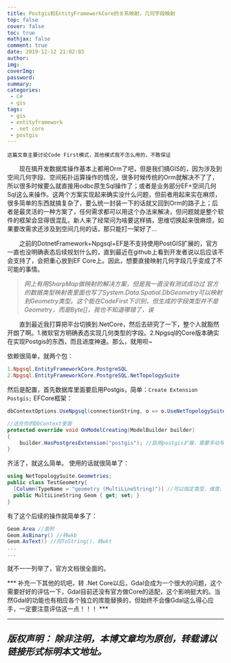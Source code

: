 ```yaml
---
title: Postgis和EntityFrameworkCore的关系映射，几何字段映射
top: false
cover: false
toc: true
mathjax: false
comment: true
date: 2019-12-12 21:02:03
author:
img:
coverImg:
password:
summary:
categories:
 - C#
 - gis
tags:
 - gis
 - entityframework
 - .net core
 - postgis
---
```

`这篇文章主要讨论Code First模式，其他模式我不怎么用的，不敢保证`

&emsp;&emsp;现在搞开发数据库操作基本上都用Orm了吧，但是我们搞GIS的，因为涉及到空间几何字段、空间拓扑运算操作的情况，很多时候传统的Orm就解决不了了，所以很多时候要么就直接用odbc原生Sql操作了；或者是业务部分EF+空间几何Sql这么来操作。这两个方案实现起来确实没什么问题，但前者用起来实在麻烦，很多简单的东西就搞复杂了，要么统一封装一下的话就又回到Orm的路子上；后者是最灵活的一种方案了，任何需求都可以用这个办法来解决，但问题就是整个软件的框架会显得很混乱，新人来了经常问为啥要这样搞，思维切换起来很麻烦，如果要改需求还涉及到空间几何的话，那只能打一架好了...

&emsp;&emsp;之前的DotnetFramework+Npgsql+EF是不支持使用PostGIS扩展的，官方一直也没明确表态后续规划什么的，直到最近在github上看到开发者说以后应该不会支持了，会把重心放到EF Core上。因此，想要直接映射几何字段几乎变成了不可能的事情。
> *网上有用SharpMap做映射的解决方案，但是我一直没有测试成功过*
> *官方的数据类型映射表里面也写了System.Data.Spatial.DbGeometry可以映射到Geometry类型。这个能在CodeFirst下识别，但生成的字段类型并不是Geometry，而是Byte[]，我也不知道哪错了，诶*

&emsp;&emsp;直到最近我打算把平台切换到.NetCore，然后去研究了一下，整个人就豁然开朗了啊。1.微软官方明确表态实现几何类型的字段。2.Npgsql的Core版本确实在实现Postgis的东西，而且进度神速。那么，就用呗~

依赖很简单，就两个包：
``` powershell
1.Npgsql.EntityFrameworkCore.PostgreSQL
2.Npgsql.EntityFrameworkCore.PostgreSQL.NetTopologySuite
```
然后是配置，首先数据库里面要启用Postgis，简单：`Create Extension Postgis;`
EFCore框架：
``` csharp
dbContextOptions.UseNpgsql(connectionString, o => o.UseNetTopologySuite()); //这在哪自己找一下

//这在你的DbContext里面
protected override void OnModelCreating(ModelBuilder builder)
{
    builder.HasPostgresExtension("postgis"); //启用postgis扩展，需要手动写扩展名也是有原因的哦
}
```
齐活了，就这么简单。
使用的话就很简单了：
``` csharp
using NetTopologySuite.Geometries;
public class TestGeometry{
  [Column(TypeName = "geometry (MultiLineString)")] //可以指定类型、维度、坐标系
  public MultiLineString Geom { get; set; }
}
```
有了这个后续的操作就简单多了：
``` csharp
Geom.Area //面积
Geom.AsBinary() //转wkb
Geom.AsText() //同ToString()，转wkt
...
...
```
就不一一列举了，官方文档很全面的。

*** 补充一下其他的坑吧，转 .Net Core以后，Gdal会成为一个很大的问题，这个需要好好的评估一下，Gdal目前还没有官方做Core的适配，这个影响挺大的。当然Gdal的功能也有相应各个独立的库能替换的，但始终不会像Gdal这么得心应手，一定要注意评估这一点！！！ ***

---
*版权声明：*
*除非注明，本博文章均为原创，转载请以链接形式标明本文地址。*
---